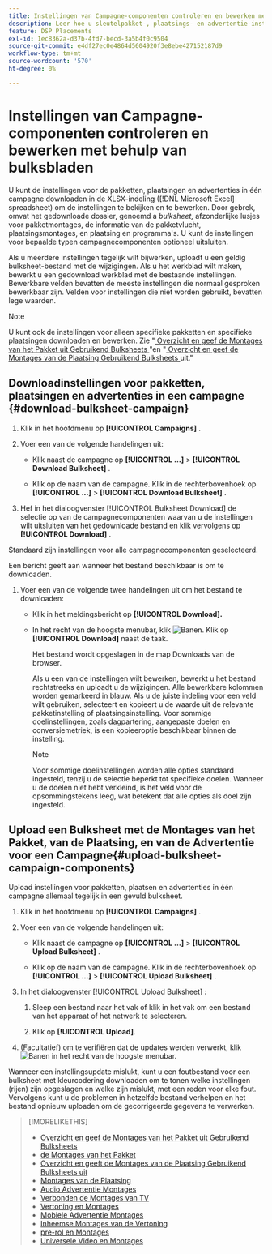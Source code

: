 ```yaml
---
title: Instellingen van Campagne-componenten controleren en bewerken met behulp van bulksbladen
description: Leer hoe u sleutelpakket-, plaatsings- en advertentie-instellingen bulksgewijs kunt bekijken en bewerken met behulp van spreadsheets.
feature: DSP Placements
exl-id: 1ec8362a-d37b-4fd7-becd-3a5b4f0c9504
source-git-commit: e4df27ec0e4864d5604920f3e8ebe427152187d9
workflow-type: tm+mt
source-wordcount: '570'
ht-degree: 0%

---
```


# Instellingen van Campagne-componenten controleren en bewerken met behulp van bulksbladen

U kunt de instellingen voor de pakketten, plaatsingen en advertenties in één campagne downloaden in de XLSX-indeling ([!DNL Microsoft Excel] spreadsheet) om de instellingen te bekijken en te bewerken. Door gebrek, omvat het gedownloade dossier, genoemd a *bulksheet,* afzonderlijke lusjes voor pakketmontages, de informatie van de pakketvlucht, plaatsingsmontages, en plaatsing en programma&#39;s. U kunt de instellingen voor bepaalde typen campagnecomponenten optioneel uitsluiten.

Als u meerdere instellingen tegelijk wilt bijwerken, uploadt u een geldig bulksheet-bestand met de wijzigingen. Als u het werkblad wilt maken, bewerkt u een gedownload werkblad met de bestaande instellingen. Bewerkbare velden bevatten de meeste instellingen die normaal gesproken bewerkbaar zijn. Velden voor instellingen die niet worden gebruikt, bevatten lege waarden.

>[!NOTE]
>
>U kunt ook de instellingen voor alleen specifieke pakketten en specifieke plaatsingen downloaden en bewerken. Zie &quot;[ Overzicht en geef de Montages van het Pakket uit Gebruikend Bulksheets ](/help/dsp/campaign-management/packages/package-qa.md)&quot;en &quot;[ Overzicht en geef de Montages van de Plaatsing Gebruikend Bulksheets ](/help/dsp/campaign-management/placements/placement-qa.md) uit.&quot;

## Downloadinstellingen voor pakketten, plaatsingen en advertenties in een campagne {#download-bulksheet-campaign}

1. Klik in het hoofdmenu op **[!UICONTROL Campaigns]** .

1. Voer een van de volgende handelingen uit:

   * Klik naast de campagne op **[!UICONTROL ...]** > **[!UICONTROL Download Bulksheet]** .

   * Klik op de naam van de campagne. Klik in de rechterbovenhoek op **[!UICONTROL ...]** > **[!UICONTROL Download Bulksheet]** .

1. Hef in het dialoogvenster [!UICONTROL Bulksheet Download] de selectie op van de campagnecomponenten waarvan u de instellingen wilt uitsluiten van het gedownloade bestand en klik vervolgens op **[!UICONTROL Download]** .

Standaard zijn instellingen voor alle campagnecomponenten geselecteerd.

Een bericht geeft aan wanneer het bestand beschikbaar is om te downloaden.

1. Voer een van de volgende twee handelingen uit om het bestand te downloaden:

   * Klik in het meldingsbericht op **[!UICONTROL Download].**

   * In het recht van de hoogste menubar, klik ![ Banen ](/help/dsp/assets/downloads.png). Klik op **[!UICONTROL Download]** naast de taak.

     Het bestand wordt opgeslagen in de map Downloads van de browser.<!-- See "[Placement Columns in Downloaded/Uploaded Spreadsheets](#qa-sheet-columns)" for a list of the included columns. -->

     Als u een van de instellingen wilt bewerken, bewerkt u het bestand rechtstreeks en uploadt u de wijzigingen. Alle bewerkbare kolommen worden gemarkeerd in blauw. Als u de juiste indeling voor een veld wilt gebruiken, selecteert en kopieert u de waarde uit de relevante pakketinstelling of plaatsingsinstelling. Voor sommige doelinstellingen, zoals dagpartering, aangepaste doelen en conversiemetriek, is een kopieeroptie beschikbaar binnen de instelling.

     >[!NOTE]
     >
     >Voor sommige doelinstellingen worden alle opties standaard ingesteld, tenzij u de selectie beperkt tot specifieke doelen. Wanneer u de doelen niet hebt verkleind, is het veld voor de opsommingstekens leeg, wat betekent dat alle opties als doel zijn ingesteld.

## Upload een Bulksheet met de Montages van het Pakket, van de Plaatsing, en van de Advertentie voor een Campagne{#upload-bulksheet-campaign-components}

Upload instellingen voor pakketten, plaatsen en advertenties in één campagne allemaal tegelijk in een gevuld bulksheet.

1. Klik in het hoofdmenu op **[!UICONTROL Campaigns]** .

1. Voer een van de volgende handelingen uit:

   * Klik naast de campagne op **[!UICONTROL ...]** > **[!UICONTROL Upload Bulksheet]** .

   * Klik op de naam van de campagne. Klik in de rechterbovenhoek op **[!UICONTROL ...]** > **[!UICONTROL Upload Bulksheet]** .

1. In het dialoogvenster [!UICONTROL Upload Bulksheet] :

   1. Sleep een bestand naar het vak of klik in het vak om een bestand van het apparaat of het netwerk te selecteren.

   1. Klik op **[!UICONTROL Upload]**.

1. (Facultatief) om te verifiëren dat de updates werden verwerkt, klik ![ Banen ](/help/dsp/assets/downloads.png) in het recht van de hoogste menubar.

Wanneer een instellingsupdate mislukt, kunt u een foutbestand voor een bulksheet met kleurcodering downloaden om te tonen welke instellingen (rijen) zijn opgeslagen en welke zijn mislukt, met een reden voor elke fout. Vervolgens kunt u de problemen in hetzelfde bestand verhelpen en het bestand opnieuw uploaden om de gecorrigeerde gegevens te verwerken.


<!--
## Placement Setting Columns in Downloaded/Uploaded Spreadsheets{#qa-sheet-columns}

>[!TIP]
>
> In a downloaded spreadsheet, all editable columns are highlighted in blue.

### Campaign-level Spreadsheets

| Section | Column | Description | Editable? |
|---------|--------|-------------|-----------|
| [!UICONTROL Basic] | [!UICONTROL Placement ID] | The numeric ID of the placement. | &mdash; |
| [!UICONTROL Basic] | [!UICONTROL Placement Name] | The name of the placement. | Yes |
| [!UICONTROL Basic] | [!UICONTROL Labels] | Any applied labels, for reporting. | &mdash; |
| [!UICONTROL Basic] | [!UICONTROL Edit Link] | A link to open the placement in Edit mode. | &mdash; |
| [!UICONTROL Basic] | [!UICONTROL Status] | The placement status: *[!UICONTROL active]* or *[!UICONTROL inactive]*. | Yes |
| [!UICONTROL Basic] | [!UICONTROL Placement Type] | The placement type. | &mdash; |
| [!UICONTROL Basic] | [!UICONTROL Package Name] | The name of the parent package, when applicable. | &mdash; |
| [!UICONTROL Goals] | [!UICONTROL Start Date] | The start date of the placement. | &mdash; |
| [!UICONTROL Goals] | [!UICONTROL End Date] | The end date of the placement. | &mdash; |
| [!UICONTROL Goals] | [!UICONTROL Day parting] | Whether dayparting is *[!UICONTROL ON]* or *[!UICONTROL OFF]*.<br><b>Note:</b> To check the actual dayparting schedule, open the placement settings in DSP. | &mdash; |
| [!UICONTROL Goals] | [!UICONTROL Budget] | The placement budget, if there is one. | Yes |
| [!UICONTROL Goals] | [!UICONTROL Budget Interval] | The budget interval: <i[!UICONTROL >Daily]*, *[!UICONTROL Weekly]*, *[!UICONTROL Monthly]*, or *[!UICONTROL All Time]*. | Yes |
| [!UICONTROL Goals] | [!UICONTROL Optimization Goal] | The objective of the package. | &mdash; |
| [!UICONTROL Goals] | [!UICONTROL Optimization Target] | The target value of the goal. | &mdash; |
| [!UICONTROL Goals] | [!UICONTROL Pace on] | Whether the placement is pacing towards the *[!UICONTROL Budget]* or *[!UICONTROL Impressions]*. | &mdash; |
| [!UICONTROL Goals] | [!UICONTROL Max Bid] | The maximum bid for the placement. | Yes |
| [!UICONTROL Goals] | [!UICONTROL Flight Pacing] | The flight pacing strategy for the placement: *[!UICONTROL Even]*, *[!UICONTROL slightly ahead]*, *[!UICONTROL frontload]*, or *[!UICONTROL aggressive frontload]*. | Yes |
| [!UICONTROL Goals] | [!UICONTROL Intraday Pacing] | The intraday pacing strategy for the placement: *[!UICONTROL Even]* or *[!UICONTROL ASAP]*. | Yes |
| [!UICONTROL Goals] | [!UICONTROL Pre-Bid Filters] | Any pre-bid filter criteria to be applied. | &mdash; |
| [!UICONTROL Goals] | [!UICONTROL Bidding Rules] | Whether bidding rules (deprecated) are *[!UICONTROL ON]* or *[!UICONTROL OFF]*. | &mdash; |
| [!UICONTROL Goals] | [!UICONTROL Frequency Cap] | The primary frequency cap for the placement during the specified [!UICONTROL Frequency Cap Interval]. | Yes |
| [!UICONTROL Goals] | [!UICONTROL Frequency Cap Interval] | The interval for the primary frequency cap: *[!UICONTROL Day]*, *[!UICONTROL Week]*, or *[!UICONTROL Month]*. | Yes |
| [!UICONTROL Goals] | [!UICONTROL Secondary Frequency Cap] | The secondary frequency cap for the placement during the specified [!UICONTROL Secondary Frequency Cap Interval] | Yes |
| [!UICONTROL Goals] | [!UICONTROL Secondary Frequency Cap Interval] | The type of interval for the secondary frequency cap: *[!UICONTROL Week]*, *[!UICONTROL Day]*, *[!UICONTROL Hour]*, or *[!UICONTROL Minute]*. The applicable number of weeks, days, hours, or minutes is indicated by the [!UICONTROL Secondary Frequency Cap Interval Value]. | Yes |
| [!UICONTROL Goals] | [!UICONTROL Secondary Frequency Cap Interval Value] | The number of weeks, days, hours, or minutes for which the [!UICONTROL Secondary Frequency Cap] applies. For example, if the secondary cap is three impressions per six hours, then the value here would be `6`. | Yes |
| [!UICONTROL Audience Location] | [!UICONTROL Audience Location - Included #] | The number of targeted geographical locations, *[!UICONTROL All]*, or *[!UICONTROL None]*. | &mdash; |
| [!UICONTROL Audience Location] | [!UICONTROL Audience Location - Included] | The targeted geographical locations, separated by semi-colons,or *[!UICONTROL All Locations]*. | &mdash; |
| [!UICONTROL Audience Location] | [!UICONTROL Audience Location - Excluded #] | The number of excluded geographical locations or *[!UICONTROL None]*. | &mdash; |
| [!UICONTROL Audience Location] | [!UICONTROL Audience Location - Excluded] | The excluded geographical locations, separated by semi-colons,  or *[!UICONTROL None]*. | &mdash; |
| [!UICONTROL Inventory] | [!UICONTROL Public Inventory - Included #] | The number of targeted public inventory deals, if any are specified, *[!UICONTROL All]*, or *[!UICONTROL None]*. | &mdash; |
| [!UICONTROL Inventory] | [!UICONTROL Public Inventory - Excluded #] | The number of excluded public inventory deals, if any are specified, or *[!UICONTROL None]*. | &mdash; |
| [!UICONTROL Inventory] | [!UICONTROL Private Inventory - Included #] | The number of targeted private inventory deals, if any are specified, *[!UICONTROL All]*, or *[!UICONTROL None]*. | &mdash; |
| [!UICONTROL Inventory] | [!UICONTROL Private Inventory - Excluded #] | The number of excluded private inventory deals, if any are specified, or *[!UICONTROL None]*. | &mdash; |
| [!UICONTROL Inventory] | [!UICONTROL On Demand Inventory - Included #] | The number of targeted [!UICONTROL On-Demand Inventory] deals, if any are specified, *[!UICONTROL All]*, or *[!UICONTROL None]*. | &mdash; |
| [!UICONTROL Inventory] | [!UICONTROL On Demand Inventory - Excluded #] | The number of excluded On-Demand Inventory deals, if any are specified, or *[!UICONTROL None]*. | &mdash; |
| [!UICONTROL Sites] | [!UICONTROL Traffic Type] | The targeted type of traffic: *[!UICONTROL Website]* and/or *[!UICONTROL Apps]* | &mdash; |
| [!UICONTROL Sites] | [!UICONTROL Site Tier] | The quality of the sites to target: *[!UICONTROL Tier 1]*, *[!UICONTROL Tier 2]*, *[!UICONTROL Tier 3]*, or *[!UICONTROL All Sites]*. | &mdash; |
| [!UICONTROL Sites] | [!UICONTROL Categories - Included #] | The number of targeted site categories, if any are specified, or *[!UICONTROL All]*. | &mdash; |
| [!UICONTROL Sites] | [!UICONTROL Categories - Excluded #] | The number of excluded site categories, if any are specified, or *[!UICONTROL All]*. | &mdash; |
| [!UICONTROL Sites] | [!UICONTROL Excluded Sites] | The excluded sites, if any are specified, or *[!UICONTROL None]*. | &mdash; |
| [!UICONTROL Sites] | [!UICONTROL Language] | The targeted site languages. | &mdash; |
| [!UICONTROL Sites] | [!UICONTROL Allow unscreened sites] | (Standard display placements only) Whether or not to allow ad delivery on non-audited sites: *[!UICONTROL ON]* or *[!UICONTROL OFF]*. When the placement targets private inventory, this option may deliver ads on blocked sites. | &mdash; |
| [!UICONTROL Sites] | [!UICONTROL Targeted Sites] | The number of targeted sites, if any are specified, or *[!UICONTROL None]*. | &mdash; |
| [!UICONTROL Audience Targeting] | [!UICONTROL Audience - Included] | The targeted audiences, if any are specified, or *[!UICONTROL None]*. | &mdash; |
| [!UICONTROL Audience Targeting] | [!UICONTROL Audience - Excluded] | The excluded audiences, if any are specified, or *[!UICONTROL None]*. | &mdash; |
| [!UICONTROL Audience Targeting] | [!UICONTROL Demographic booster] | Whether or not [!DNL Comscore] demographic segments are enabled for the placement (and other placements in the campaign): *[!UICONTROL ON]* or *[!UICONTROL OFF]*. This feature may be enabled only for campaigns for which the [!DNL Audience Verification] feature is enabled for [!DNL Nielsen] and/or [!DNL Comscore].  It incurs additional fees.  | &mdash; |
| [!UICONTROL Audience Targeting] | [!UICONTROL Extend across screens] | Whether or not to extend the ad targeting across devices: *[!UICONTROL ON]* or *[!UICONTROL OFF]*. Cross-device targeting extends your targeting across all of a person's known device, per the device graph specified in the campaign settings. | &mdash; |
| [!UICONTROL Audience Targeting] | [!UICONTROL Topic Targeting] - Included # | The number of targeted topic codes, if any are specified, or *[!UICONTROL All]*.   | &mdash; |
| [!UICONTROL Audience Targeting] | [!UICONTROL Topic Targeting - Excluded #] | The number of excluded topic codes, if any are specified, or *[!UICONTROL None]*. | &mdash; |
| [!UICONTROL Audience Targeting] | [!UICONTROL Device Targeting - Included #] | The number of targeted device targets, if any are specified, or *[!UICONTROL All]*. | &mdash; |
| [!UICONTROL Audience Targeting] | [!UICONTROL Device Targeting - Excluded #] | The number of excluded device targets, if any are specified, or *[!UICONTROL None]*. | &mdash; |
| [!UICONTROL Audience Targeting] | [!UICONTROL ISP Targeting - Included #] | The number of targeted ISP providers, if any are specified, or *[!UICONTROL All]/i>. | &mdash; |
| [!UICONTROL Audience Targeting] | [!UICONTROL ISP Targeting - Excluded #] | The number of excluded ISP providers, if any are specified, or *[!UICONTROL None]*. | &mdash; |
| [!UICONTROL Brand Safety] | [!UICONTROL Brand Safety - Contextual Filtering #] | The number of brand safety filters applied, if any are specified, or *[!UICONTROL None]*. | &mdash; |
| [!UICONTROL Brand Safety] | [!UICONTROL Brand Safety - Pre-Bid Fraud blocking #] | The number of pre-bid fraud blocking filters applied, if any are specified, or *[!UICONTROL None]*. | &mdash; |
| [!UICONTROL Brand Safety] | [!UICONTROL Brand Safety - Pre-Bid Viewability #] | The number of pre-bid viewability filters applied, if any are specified, or *[!UICONTROL None]*. | &mdash; |
| [!UICONTROL Brand Safety] | [!UICONTROL Site Safety Block] | Whether or not Site Safety Block is enabled: *[!UICONTROL ON]* or *[!UICONTROL OFF]*.[Whether or not the advertiser-level setting Enable Site Safety Block is enabled: *ON* or *OFF*.I don’t see this option at the placement level. Should there be one?] | &mdash; |
| [!UICONTROL Tracking] | [!UICONTROL Tracking Pixels #] | The number of third-party  event-tracking pixels attached to the placement, or *[!UICONTROL None]*.| &mdash; |
| [!UICONTROL Tracking] | [!UICONTROL Conversion Pixels #] | The number of conversion tracking pixels attached to the placement, or *[!UICONTROL None]*. | &mdash; |
| [!UICONTROL Tracking] | [!UICONTROL 3rd-party fees] | A static, third-party fee rate to be tracked as a non-billable cost per 1000 impressions, if applicable. | &mdash; |
| [!UICONTROL Ads] | [!UICONTROL # of Ads Attached] | The number of ads attached to the placement, if any are attached, or *[!UICONTROL None]*. | &mdash; |
| [!UICONTROL Ads] | [!UICONTROL Ad Names] | The names of any ads attached to the placement, or *[!UICONTROL None]*. | &mdash; |
| [!UICONTROL Ads] | [!UICONTROL Attached Ad ID] | The unique DSP-generated Ad IDs of any ads attached to the placement, separated by semi-colons. To download a list of ad names and associated Ad IDs from the [!UICONTROL Ads] view, create a custom view that includes the [!UICONTROL Ad ID] metric, and then [export the data](/help/dsp/campaign-management/reports/campaign-export-data.md). | Yes |
-->

>[!MORELIKETHIS]
>
>* [ Overzicht en geef de Montages van het Pakket uit Gebruikend Bulksheets ](/help/dsp/campaign-management/packages/package-qa.md)
>* [ de Montages van het Pakket ](/help/dsp/campaign-management/packages/package-settings.md)
>* [ Overzicht en geeft de Montages van de Plaatsing Gebruikend Bulksheets uit ](/help/dsp/campaign-management/placements/placement-qa.md)
>* [ Montages van de Plaatsing ](/help/dsp/campaign-management/placements/placement-settings.md)
>* [ Audio Advertentie Montages ](/help/dsp/campaign-management/ads/ad-settings-audio.md)
>* [ Verbonden de Montages van TV ](/help/dsp/campaign-management/ads/ad-settings-connected-tv.md)
>* [ Vertoning en Montages ](/help/dsp/campaign-management/ads/ad-settings-display.md)
>* [ Mobiele Advertentie Montages ](/help/dsp/campaign-management/ads/ad-settings-mobile.md)
>* [ Inheemse Montages van de Vertoning ](/help/dsp/campaign-management/ads/ad-settings-native.md)
>* [ pre-rol en Montages ](/help/dsp/campaign-management/ads/ad-settings-pre-roll.md)
>* [ Universele Video en Montages ](/help/dsp/campaign-management/ads/ad-settings-universal-video.md)

